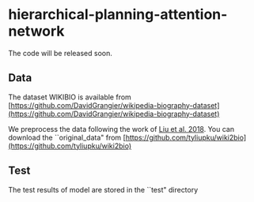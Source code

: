 # hierarchical-planning-attention-network
The code will be released soon.    
## Data
The dataset WIKIBIO is available from [https://github.com/DavidGrangier/wikipedia-biography-dataset](https://github.com/DavidGrangier/wikipedia-biography-dataset)  
  
We preprocess the data following the work of [Liu et al. 2018](https://tyliupku.github.io/papers/aaai2018_liu.pdf). You can download the ``original_data" from [https://github.com/tyliupku/wiki2bio](https://github.com/tyliupku/wiki2bio)


## Test
The test results of model are stored in the ``test" directory

